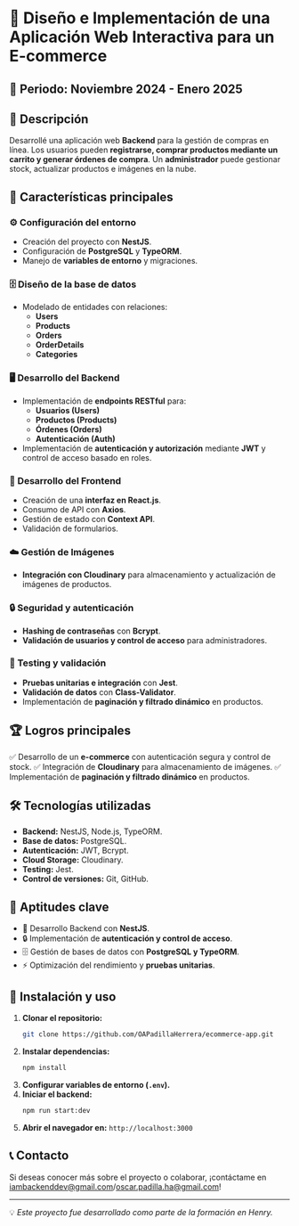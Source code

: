 

# 🛒 Diseño e Implementación de una Aplicación Web Interactiva para un E-commerce

## 📆 Periodo: Noviembre 2024 - Enero 2025

## 🚀 Descripción
Desarrollé una aplicación web **Backend** para la gestión de compras en línea. Los usuarios pueden **registrarse, comprar productos mediante un carrito y generar órdenes de compra**. Un **administrador** puede gestionar stock, actualizar productos e imágenes en la nube.

## 📌 Características principales

### ⚙️ Configuración del entorno
- Creación del proyecto con **NestJS**.
- Configuración de **PostgreSQL** y **TypeORM**.
- Manejo de **variables de entorno** y migraciones.

### 🗄️ Diseño de la base de datos
- Modelado de entidades con relaciones:
  - **Users**
  - **Products**
  - **Orders**
  - **OrderDetails**
  - **Categories**

### 🖥️ Desarrollo del Backend
- Implementación de **endpoints RESTful** para:
  - **Usuarios (Users)**
  - **Productos (Products)**
  - **Órdenes (Orders)**
  - **Autenticación (Auth)**
- Implementación de **autenticación y autorización** mediante **JWT** y control de acceso basado en roles.

### 🎨 Desarrollo del Frontend
- Creación de una **interfaz en React.js**.
- Consumo de API con **Axios**.
- Gestión de estado con **Context API**.
- Validación de formularios.

### ☁️ Gestión de Imágenes
- **Integración con Cloudinary** para almacenamiento y actualización de imágenes de productos.

### 🔒 Seguridad y autenticación
- **Hashing de contraseñas** con **Bcrypt**.
- **Validación de usuarios y control de acceso** para administradores.

### 🧪 Testing y validación
- **Pruebas unitarias e integración** con **Jest**.
- **Validación de datos** con **Class-Validator**.
- Implementación de **paginación y filtrado dinámico** en productos.

## 🏆 Logros principales
✅ Desarrollo de un **e-commerce** con autenticación segura y control de stock.
✅ Integración de **Cloudinary** para almacenamiento de imágenes.
✅ Implementación de **paginación y filtrado dinámico** en productos.

## 🛠 Tecnologías utilizadas
- **Backend:** NestJS, Node.js, TypeORM.
- **Base de datos:** PostgreSQL.
- **Autenticación:** JWT, Bcrypt.
- **Cloud Storage:** Cloudinary.
- **Testing:** Jest.
- **Control de versiones:** Git, GitHub.

## 🔑 Aptitudes clave
- 🚀 Desarrollo Backend con **NestJS**.
- 🔒 Implementación de **autenticación y control de acceso**.
- 🗄️ Gestión de bases de datos con **PostgreSQL y TypeORM**.
- ⚡ Optimización del rendimiento y **pruebas unitarias**.

## 📂 Instalación y uso
1. **Clonar el repositorio:**
   ```sh
   git clone https://github.com/OAPadillaHerrera/ecommerce-app.git
   ```
2. **Instalar dependencias:**
   ```sh
   npm install
   ```
3. **Configurar variables de entorno (`.env`).**
4. **Iniciar el backend:**
   ```sh
   npm run start:dev
   ```
5. **Abrir el navegador en:** `http://localhost:3000`

## 📞 Contacto
Si deseas conocer más sobre el proyecto o colaborar, ¡contáctame en iambackenddev@gmail.com/oscar.padilla.ha@gmail.com!

---
💡 _Este proyecto fue desarrollado como parte de la formación en Henry._

